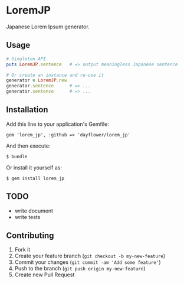 # LoremJP

Japanese Lorem Ipsum generator.

## Usage

```ruby
# Singleton API
puts LoremJP.sentence   # => output meaningless Japanese sentence

# Or create an instance and re-use it
generator = LoremJP.new
generator.sentence      # => ...
generator.sentence      # => ...
```

## Installation

Add this line to your application's Gemfile:

    gem 'lorem_jp', :github => 'dayflower/lorem_jp'

And then execute:

    $ bundle

Or install it yourself as:

    $ gem install lorem_jp

## TODO

* write document
* write tests

## Contributing

1. Fork it
2. Create your feature branch (`git checkout -b my-new-feature`)
3. Commit your changes (`git commit -am 'Add some feature'`)
4. Push to the branch (`git push origin my-new-feature`)
5. Create new Pull Request
